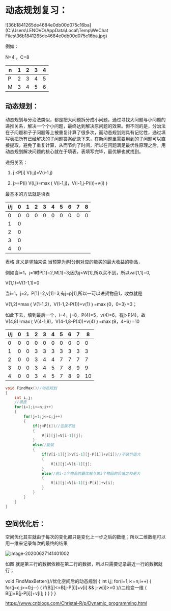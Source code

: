 # 动态规划复习：

![36b1841265de4684e0db00d075c16ba](C:\Users\LENOVO\AppData\Local\Temp\WeChat Files\36b1841265de4684e0db00d075c16ba.jpg)





例如：

N=4 ，C=8

| n    | 1    | 2    | 3    | 4    |
| ---- | ---- | ---- | ---- | ---- |
| P    | 2    | 3    | 4    | 5    |
| M    | 3    | 4    | 5    | 6    |

## 动态规划：

动态规划与分治法类似，都是把大问题拆分成小问题，通过寻找大问题与小问题的递推关系，解决一个个小问题，最终达到解决原问题的效果。但不同的是，分治法在子问题和子子问题等上被重复计算了很多次，而动态规划则具有记忆性，通过填写表把所有已经解决的子问题答案纪录下来，在新问题里需要用到的子问题可以直接提取，避免了重复计算，从而节约了时间，所以在问题满足最优性原理之后，用动态规划解决问题的核心就在于填表，表填写完毕，最优解也就找到。



递归关系：

1) j <P[i]            V(i,j)=V(i-1,j)

2) j>=P(i)        V(i,j)=max｛ V(i-1,j)，V(i-1,j-P(i))+v(i) ｝



最基本的方法就是填表

| i/j  | 0    | 1    | 2    | 3    | 4    | 5    | 6    | 7    | 8    |
| ---- | ---- | ---- | ---- | ---- | ---- | ---- | ---- | ---- | ---- |
| 0    | 0    | 0    | 0    | 0    | 0    | 0    | 0    | 0    | 0    |
| 1    | 0    |      |      |      |      |      |      |      |      |
| 2    | 0    |      |      |      |      |      |      |      |      |
| 3    | 0    |      |      |      |      |      |      |      |      |
| 4    | 0    |      |      |      |      |      |      |      |      |

表格 含义是竖轴来说  当预算为j时分别对应的能买的最大收益的物品，

例如当i=1，j=1时P[1]=2,M[1]=3;因为j<W[1],所以买不到，所以val[1,1]=0,        

V(1,1)=V(1-1,1)=0

当i=1，j=2，P[1]=2,v[1]=3,有j=p[1],所以一可以进货物品1，收益就是

V(1,2)=max｛ V(1-1,2)，V(1-1,2-P(1))+v(1) ｝=max｛0，0+3｝=3；

如此下去，填到最后一个，i=4，j=8，P(4)=5，v(4)=6，有j>P(4)，故V(4,8)=max｛ V(4-1,8)，V(4-1,8-P(4))+v(4) ｝=max｛9，4+6｝=10

| i/j  | 0    | 1    | 2    | 3    | 4    | 5    | 6    | 7    | 8    |
| ---- | ---- | ---- | ---- | ---- | ---- | ---- | ---- | ---- | ---- |
| 0    | 0    | 0    | 0    | 0    | 0    | 0    | 0    | 0    | 0    |
| 1    | 0    | 0    | 3    | 3    | 3    | 3    | 3    | 3    | 3    |
| 2    | 0    | 0    | 3    | 4    | 4    | 7    | 7    | 7    | 7    |
| 3    | 0    | 0    | 3    | 4    | 5    | 7    | 8    | 9    | 9    |
| 4    | 0    | 0    | 3    | 4    | 5    | 7    | 8    | 9    | 10   |

```c++
void FindMax()//动态规划
{
    int i,j;
    //填表
    for(i=1;i<=n;i++)
    {
        for(j=1;j<=c;j++)
        {
            if(j<P[i])//包装不进
            {
                V[i][j]=V[i-1][j];
            }
            else//能装
            {
                if(V[i-1][j]>V[i-1][j-P[i]]+v[i])//不装价值大
                {
                    V[i][j]=V[i-1][j];
                }
                else//前i-1个物品的最优解与第i个物品的价值之和更大
                {
                    V[i][j]=V[i-1][j-P[i]]+v[i];
                }
            }
        }
    }
}
```

## 空间优化后：

空间优化其实就由于每次的变化都只是变化上一步之后的数组；所以二维数组可以用一维来记录每次的最终的结果

 ![image-20200627141401002](C:\Users\LENOVO\AppData\Roaming\Typora\typora-user-images\image-20200627141401002.png)

如图 就是第三行的数据依赖在第二行的数据，所以只需要记录最近一行的数据就行；





void FindMaxBetter()//优化空间后的动态规划
{
    int i,j;
    for(i=1;i<=n;i++)
    {
        for(j=c;j>=0;j--)
        {
            if(B[j]<=B[j-P[i]]+v[i] && j-w[i]>=0 )//二维变一维
            {
                B[j]=B[j-P[i]]+v[i];
            }
        }
    }
}







https://www.cnblogs.com/Christal-R/p/Dynamic_programming.html